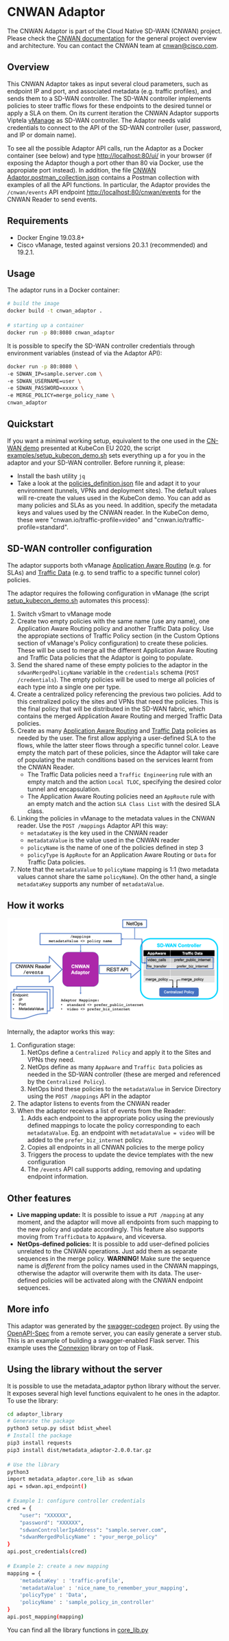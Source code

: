 # CNWAN Adaptor

The CNWAN Adaptor is part of the Cloud Native SD-WAN (CNWAN) project. Please check the [CNWAN documentation](https://github.com/CloudNativeSDWAN/cnwan-docs) for the general project overview and architecture. You can contact the CNWAN team at [cnwan@cisco.com](mailto:cnwan@cisco.com).

## Overview
This CNWAN Adaptor takes as input several cloud parameters, such as endpoint IP and port, and associated metadata (e.g. traffic profiles), and sends them to a SD-WAN controller. The SD-WAN controller implements policies to steer traffic flows for these endpoints to the desired tunnel or apply a SLA on them. On its current iteration the CNWAN Adaptor supports Viptela [vManage](https://developer.cisco.com/docs/sdwan/) as SD-WAN controller. The Adaptor needs valid credentials to connect to the API of the SD-WAN controller (user, password, and IP or domain name).

To see all the possible Adaptor API calls, run the Adaptor as a Docker container (see below) and type [http://localhost:80/ui/](http://localhost:80/ui/) in your browser (if exposing the Adaptor though a port other than 80 via Docker, use the appropiate port instead). In addition, the file [CNWAN Adaptor.postman_collection.json](./CNWAN_Adaptor.postman_collection.json) contains a Postman collection with examples of all the API functions. In particular, the Adaptor provides the `/cnwan/events` API endpoint [http://localhost:80/cnwan/events](http://localhost:80/cnwan/events) for the CNWAN Reader to send events.


## Requirements
* Docker Engine 19.03.8+
* Cisco vManage, tested against versions 20.3.1 (recommended) and 19.2.1.


## Usage
The adaptor runs in a Docker container:

```bash
# build the image
docker build -t cnwan_adaptor .

# starting up a container
docker run -p 80:8080 cnwan_adaptor
```

It is possible to specify the SD-WAN controller credentials through environment variables (instead of via the Adaptor API):

```bash
docker run -p 80:8080 \
-e SDWAN_IP=sample.server.com \
-e SDWAN_USERNAME=user \
-e SDWAN_PASSWORD=xxxxx \
-e MERGE_POLICY=merge_policy_name \
cnwan_adaptor
```

## Quickstart
If you want a minimal working setup, equivalent to the one used in the [CN-WAN demo](https://www.cisco.com/c/en/us/training-events/events/kubecon-europe.html#~demos-and-presentations) presented at KubeCon EU 2020, the script [examples/setup_kubecon_demo.sh](examples/setup_kubecon_demo.sh) sets everything up a for you in the adaptor and your SD-WAN controller. Before running it, please:

* Install the bash utility `jq`
* Take a look at the [policies_definition.json](examples/policies_definition.json) file and adapt it to your environment (tunnels, VPNs and deployment sites). The default values will re-create the values used in the KubeCon demo. You can add as many policies and SLAs as you need. In addition, specify the metadata keys and values used by the CNWAN reader. In the KubeCon demo, these were "cnwan.io/traffic-profile=video" and  "cnwan.io/traffic-profile=standard".

## SD-WAN controller configuration



The adaptor supports both vManage [Application Aware Routing](https://www.cisco.com/c/en/us/td/docs/routers/sdwan/configuration/policies/vedge-20-x/policies-book/application-aware-routing.html) (e.g. for SLAs) and [Traffic Data](https://www.cisco.com/c/en/us/td/docs/routers/sdwan/configuration/policies/vedge-20-x/policies-book/data-policies.html) (e.g. to send traffic to a specific tunnel color) policies.

The adaptor requires the following configuration in vManage (the script [setup_kubecon_demo.sh](examples/setup_kubecon_demo.sh) automates this process):

1. Switch vSmart to vManage mode
2. Create two empty policies with the same name (use any name), one Application Aware Routing policy and another Traffic Data policy. Use the appropiate sections of Traffic Policy section (in the Custom Options section of vManage's Policy configuration) to create these policies. These will be used to merge all the different Application Aware Routing and Traffic Data policies that the Adaptor is going to populate.
3. Send the shared name of these empty policies to the adaptor in the `sdwanMergedPolicyName` variable in the `credentials` schema (`POST /credentials`). The empty policies will be used to merge all policies of each type into a single one per type.
4. Create a centralized policy referencing the previous two policies. Add to this centralized policy the sites and VPNs that need the  policies. This is the final policy that will be distributed in the SD-WAN fabric, which contains the merged Application Aware Routing and merged Traffic Data policies.
5. Create as many [Application Aware Routing](https://www.cisco.com/c/en/us/td/docs/routers/sdwan/configuration/policies/vedge-20-x/policies-book/application-aware-routing.html) and [Traffic Data](https://www.cisco.com/c/en/us/td/docs/routers/sdwan/configuration/policies/vedge-20-x/policies-book/data-policies.html) policies as needed by the user. The first allow applying a user-defined SLA to the flows, while the latter steer flows through a specific tunnel color. Leave empty the match part of these policies, since the Adaptor will take care of populating the match conditions based on the services learnt from the CNWAN Reader.
    * The Traffic Data policies need a `Traffic Engineering` rule with an empty match and the action `Local TLOC`, specifying the desired color tunnel and encapsulation.
    * The Application Aware Routing policies need an `AppRoute` rule with an empty match and the action `SLA Class List` with the desired SLA class.
6. Linking the policies in vManage to the metadata values in the CNWAN reader. Use the `POST /mappings` Adaptor API this way:
    * `metadataKey` is the key used in the CNWAN reader
    * `metadataValue` is the value used in the CNWAN reader
    * `policyName` is the name of one of the policies defined in step 3
    * `policyType` is `AppRoute` for an Application Aware Routing or `Data` for Traffic Data policies.
7. Note that the `metadataValue` to `policyName` mapping is 1:1 (two metadata values cannot share the same `policyName`). On the other hand, a single `metadataKey` supports any number of `metadataValue`.


## How it works

![Schematic of the CNWAN Adaptor](examples/adaptor_summary.png)

Internally, the adaptor works this way:
1. Configuration stage:
    1. NetOps define a `Centralized Policy` and apply it to the Sites and VPNs they need.
    2. NetOps define as many `AppAware` and `Traffic Data` policies as needed in the SD-WAN controller (these are merged and referenced by the `Centralized Policy`).
    3. NetOps bind these policies to the `metadataValue` in Service Directory using the `POST /mappings` API in the adaptor
2. The adaptor listens to events from the CNWAN reader
3. When the adaptor receives a list of events from the Reader:
    1. Adds each endpoint to the appropriate policy using the previously defined mappings to locate the policy corresponding to each  `metadataValue`. Eg. an endpoint with `metadataValue = video` will be added to the `prefer_biz_internet` policy.  
    2. Copies all endpoints in all CNWAN policies to the merge policy
    3. Triggers the process to update the device templates with the new configuration
    4. The `/events` API call supports adding, removing and updating endpoint information. 

## Other features

* **Live mapping update:** It is possible to issue a `PUT /mapping` at any moment, and the adaptor will move all endpoints from such mapping to the new policy and update accordingly. This feature also supports moving from `TrafficData` to `AppAware`, and viceversa.
* **NetOps-defined policies:** It is possible to add user-defined policies unrelated to the CNWAN operations. Just add them as separate sequences in the merge policy. **WARNING!** Make sure the sequence name is *different* from the policy names used in the CNWAN mappings, otherwise the adaptor will overwrite them with its data. The user-defined policies will be activated along with the CNWAN endpoint sequences.  


## More info


This adaptor was generated by the [swagger-codegen](https://github.com/swagger-api/swagger-codegen) project. By using the
[OpenAPI-Spec](https://github.com/swagger-api/swagger-core/wiki) from a remote server, you can easily generate a server stub.  This
is an example of building a swagger-enabled Flask server.
This example uses the [Connexion](https://github.com/zalando/connexion) library on top of Flask.


## Using the library without the server
It is possible to use the metadata_adaptor python library without the server. It exposes several high level functions equivalent to he ones in the adaptor. To use the library:

```bash
cd adaptor_library
# Generate the package
python3 setup.py sdist bdist_wheel
# Install the package
pip3 install requests
pip3 install dist/metadata_adaptor-2.0.0.tar.gz

# Use the library
python3
import metadata_adaptor.core_lib as sdwan
api = sdwan.api_endpoint()

# Example 1: configure controller credentials
cred = {
    "user": "XXXXXX",
    "password": "XXXXXX",
    "sdwanControllerIpAddress": "sample.server.com",
    "sdwanMergedPolicyName" : "your_merge_policy"
}
api.post_credentials(cred)

# Example 2: create a new mapping
mapping = {
    'metadataKey' : 'traffic-profile',
    'metadataValue' : 'nice_name_to_remember_your_mapping',
    'policyType' : 'Data',
    'policyName' : 'sample_policy_in_controller'
}
api.post_mapping(mapping)
```

You can find all the library functions in [core_lib.py](adaptor_library/metadata_adaptor/core_lib.py)
